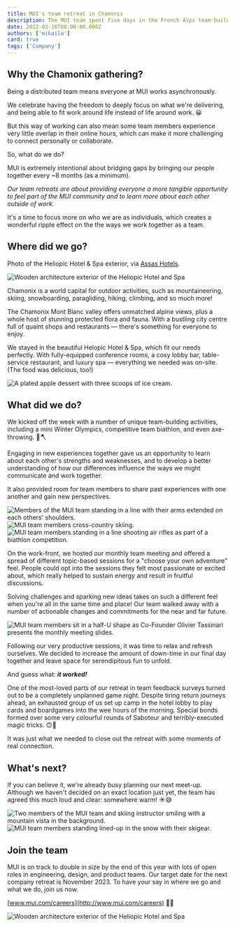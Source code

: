 ```yaml
---
title: MUI's team retreat in Chamonix
description: The MUI team spent five days in the French Alps team-building, problem-solving, and brainstorming. Read all about it!
date: 2022-03-16T00:00:00.000Z
authors: ['mikaila']
card: true
tags: ['Company']
---
```

## Why the Chamonix gathering?

Being a distributed team means everyone at MUI works asynchronously.

We celebrate having the freedom to deeply focus on what we're delivering, and being able to fit work around life instead of life around work. 😀

But this way of working can also mean some team members experience very little overlap in their online hours, which can make it more challenging to connect personally or collaborate.

So, what do we do?

MUI is extremely intentional about bridging gaps by bringing our people together every ~8 months (as a minimum). 

*Our team retreats are about providing everyone a more tangible opportunity to feel part of the MUI community and to learn more about each other outside of work.*

It's a time to focus more on who we are as individuals, which creates a wonderful ripple effect on the the ways we work together as a team.

## Where did we go?

Photo of the Heliopic Hotel & Spa exterior, via [Assas Hotels](https://www.assas-hotels.com/en/hotel-heliopic-sweet-spa/).

<img alt="Wooden architecture exterior of the Heliopic Hotel and Spa" src="/static/blog/2023-chamonix-retreat/hotel-exterior.jpeg" style="aspect-ratio: 4/3;" loading="lazy" />

Chamonix is a world capital for outdoor activities, such as mountaineering, skiing, snowboarding, paragliding, hiking, climbing, and so much more!

The Chamonix Mont Blanc valley offers unmatched alpine views, plus a whole host of stunning protected flora and fauna. With a bustling city centre full of quaint shops and restaurants — there's something for everyone to enjoy.

We stayed in the beautiful Helopic Hotel & Spa, which fit our needs perfectly. With fully-equipped conference rooms, a cosy lobby bar, table-service restaurant, and luxury spa — everything we needed was on-site. (The food was delicious, too!)

<img alt="A plated apple dessert with three scoops of ice cream." src="/static/blog/2023-chamonix-retreat/dessert.jpeg" style="aspect-ratio: 4/3;" loading="lazy" />

## What did we do?

We kicked off the week with a number of unique team-building activities, including a mini Winter Olympics, competitive team biathlon, and even axe-throwing. 🎯🪓 

Engaging in new experiences together gave us an opportunity to learn about each other's strengths and weaknesses, and to develop a better understanding of how our differences influence the ways we might communicate and work together.

It also provided room for team members to share past experiences with one another and gain new perspectives.

<img alt="Members of the MUI team standing in a line with their arms extended on each others' shoulders." src="/static/blog/2023-chamonix-retreat/caterpillar-game.jpeg" style="aspect-ratio: 4/3;" loading="lazy" />

<img alt="MUI team members cross-country skiing." src="/static/blog/2023-chamonix-retreat/biathlon-skiers.jpeg" style="aspect-ratio: 4/3;" loading="lazy" />

<img alt="MUI team members standing in a line shooting air rifles as part of a biathlon competition." src="/static/blog/2023-chamonix-retreat/biathlon-shooters.jpeg" style="aspect-ratio: 4/3;" loading="lazy" />

On the work-front, we hosted our monthly team meeting and offered a spread of different topic-based sessions for a "choose your own adventure" feel. People could opt into the sessions they felt most passionate or excited about, which really helped to sustain energy and result in fruitful discussions.

Solving challenges and sparking new ideas takes on such a different feel when you're all in the same time and place! Our team walked away with a number of actionable changes and commitments for the near and far future.

<img alt="MUI team members sit in a half-U shape as Co-Founder Olivier Tassinari presents the monthly meeting slides." src="/static/blog/2023-chamonix-retreat/monthly-meeting.jpeg" style="aspect-ratio: 4/3;" loading="lazy" />

Following our very productive sessions, it was time to relax and refresh ourselves. We decided to increase the amount of down-time in our final day together and leave space for serendipitous fun to unfold. 

And guess what: ***********it worked!***********

One of the most-loved parts of our retreat in team feedback surveys turned out to be a completely unplanned game night. Despite tiring return journeys ahead, an exhausted group of us set up camp in the hotel lobby to play cards and boardgames into the wee hours of the morning. Special bonds formed over some very colourful rounds of Saboteur and terribly-executed magic tricks. 🙃🎩

It was just what we needed to close out the retreat with some moments of real connection.

## What's next?

If you can believe it, we're already busy planning our next meet-up. Although we haven't decided on an exact location just yet, the team has agreed this much loud and clear: somewhere warm! ☀️😅

<img alt="Two members of the MUI team and skiing instructor smiling with a mountain vista in the background." src="/static/blog/2023-chamonix-retreat/mountaineers.jpeg" style="aspect-ratio: 4/3;" loading="lazy" />

<img alt="MUI team members standing lined-up in the snow with their skigear." src="/static/blog/2023-chamonix-retreat/skiers.jpeg" style="aspect-ratio: 4/3;" loading="lazy" />

## Join the team

MUI is on track to double in size by the end of this year with lots of open roles in engineering, design, and product teams. Our target date for the next company retreat is November 2023. To have your say in where we go and what we do, join us now.

[www.mui.com/careers](http://www.mui.com/careers) 🏃💨

<img alt="Wooden architecture exterior of the Heliopic Hotel and Spa" src="/static/blog/2023-chamonix-retreat/team-dinner.jpeg" style="aspect-ratio: 4/3;" loading="lazy" />

